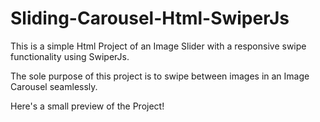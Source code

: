 # Sliding-Carousel-Html-SwiperJs

This is a simple Html Project of an Image Slider with a responsive swipe functionality using SwiperJs.

The sole purpose of this project is to swipe between images in an Image Carousel seamlessly.

Here's a small preview of the Project! 
